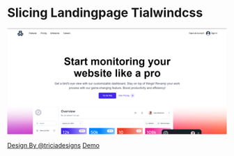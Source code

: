 # Slicing Landingpage Tialwindcss

![Tampilan Desktop](src/img/preview1.png)

[Design By @triciadesigns](https://www.figma.com/@triciadesigns)
[Demo](https://landingpage-tailwindcss-byaria.netlify.app/)
